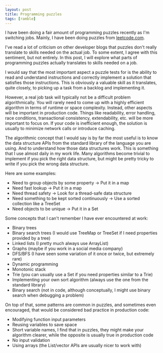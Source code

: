 ```yaml
---
layout: post
title: Programming puzzles
tags: [ramble]
---
```


I have been doing a fair amount of programming puzzles recently as
I'm switching jobs. Mainly, I have been doing puzzles from 
[leetcode.com](https://leetcode.com).

I've read a lot of criticism on other developer blogs that
puzzles don't really translate to skills needed on the actual job.
To some extent, I agree with this sentiment, but not entirely. In this
post, I will explore what parts of programming puzzles actually
translates to skills needed on a job.

I would say that the most important aspect a puzzle tests for is the
ability to read and understand instructions and correctly implement a solution
that satisfies those instructions. This is obviously a valuable skill
as it translates, quite closely, to picking up a task from a backlog
and implementing it. 

However, a real job task will typically not be a difficult problem algorithmically.
You will rarely need to come up with a highly efficient algorithm in terms
of runtime or space complexity. Instead, other aspects will be important in
production code. Things like readability, error handling, race conditions, 
transactional consistency, extendability, etc. will be more
important to focus on. If your code is inefficient enough, the
solution is usually to minimize network calls or introduce caching.

The algorithmic concept that I would say is by far the most useful
is to know the data structure APIs from the standard library of the
language you are using. And to understand how those data structures work.
This is something that I use almost daily
in my work life. Many algorithms become trivial to implement
if you pick the right data structure, but might be pretty tricky to write
if you pick the wrong data structure.

Here are some examples:
* Need to group objects by some property -> Put it in a map
* Need fast lookup -> Put it in a map
* Need thread safety -> Look for a thread-safe data structure
* Need something to be kept sorted continuously -> Use a sorted collection like a TreeSet
* Need objects to be unique -> Put it in a Set

Some concepts that I can't remember I have ever encountered at work:

* Binary trees 
* Binary search trees (I would use TreeMap or TreeSet if I need properties provided by a tree)
* Linked lists (I pretty much always use ArrayList)
* Graphs (maybe if you work in a social media company)
* DFS/BFS (I have seen some variation of it once or twice, but extremely rare)
* Dynamic programming
* Monotonic stack
* Trie (you can usually use a Set if you need properties similar to a Trie)
* Implementing your own sort algorithm (always use the one from the standard library)
* Binary search (not in code, although conceptually, I might use binary search when debugging a problem)

On top of that, some patterns are common in puzzles, and sometimes even encouraged, that
would be considered bad practice in production code:

* Modifying function input parameters
* Reusing variables to save space
* Short variable names, I find that in puzzles, they might make your algorithm clearer, while the opposite is usually true in production code
* No input validation
* Using arrays (the List/vector APIs are usually nicer to work with)
